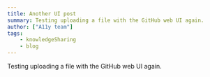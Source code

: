 ```yaml
---
title: Another UI post
summary: Testing uploading a file with the GitHub web UI again.
author: ["A11y team"]
tags: 
    - knowledgeSharing
    - blog
---
```


Testing uploading a file with the GitHub web UI again.
